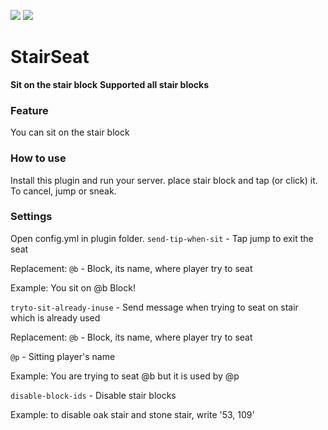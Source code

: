 [![](https://poggit.pmmp.io/shield.dl.total/StairSeat)](https://poggit.pmmp.io/p/StairSeat)
[![](https://poggit.pmmp.io/shield.state/StairSeat)](https://poggit.pmmp.io/p/StairSeat)

# StairSeat
**Sit on the stair block**
**Supported all stair blocks**


### Feature
You can sit on the stair block


### How to use
Install this plugin and run your server.
place stair block and tap (or click) it.
To cancel, jump or sneak.


### Settings
Open config.yml in plugin folder.
`send-tip-when-sit`       - Tap jump to exit the seat

Replacement:
`@b` - Block, its name, where player try to seat

Example: You sit on @b Block!


`tryto-sit-already-inuse` - Send message when trying to seat on stair which is already used

Replacement:
`@b` - Block, its name, where player try to seat

`@p` - Sitting player's name

Example: You are trying to seat @b but it is used by @p


`disable-block-ids`        - Disable stair blocks

Example: to disable oak stair and stone stair, write '53, 109'